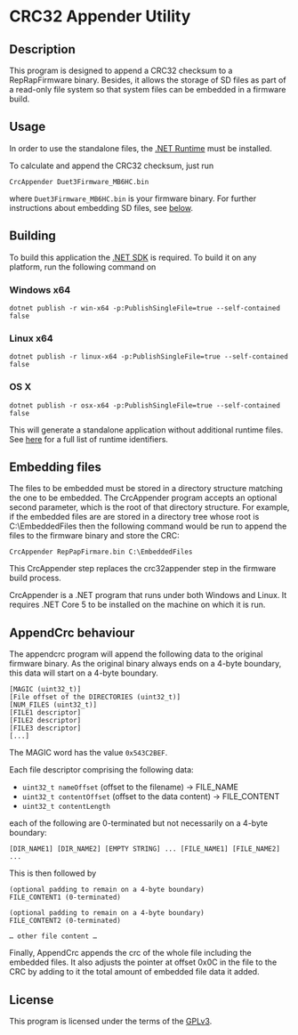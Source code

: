 ﻿# CRC32 Appender Utility

## Description

This program is designed to append a CRC32 checksum to a RepRapFirmware binary.
Besides, it allows the storage of SD files as part of a read-only file system so that system files can be embedded in a firmware build.

## Usage

In order to use the standalone files, the [.NET Runtime](https://dotnet.microsoft.com/download) must be installed.

To calculate and append the CRC32 checksum, just run

```
CrcAppender Duet3Firmware_MB6HC.bin
```

where `Duet3Firmware_MB6HC.bin` is your firmware binary. For further instructions about embedding SD files, see [below](#embedding-files).

## Building

To build this application the [.NET SDK](https://dotnet.microsoft.com/download/dotnet/5.0) is required. To build it on any platform, run the following command on

### Windows x64
```
dotnet publish -r win-x64 -p:PublishSingleFile=true --self-contained false
```

### Linux x64
```
dotnet publish -r linux-x64 -p:PublishSingleFile=true --self-contained false
```

### OS X
```
dotnet publish -r osx-x64 -p:PublishSingleFile=true --self-contained false
```

This will generate a standalone application without additional runtime files. See [here](https://docs.microsoft.com/de-de/dotnet/core/rid-catalog) for a full list of runtime identifiers.

## Embedding files

The files to be embedded must be stored in a directory structure matching the one to be embedded. The CrcAppender program accepts an optional second parameter, which is the root of that directory structure. For example, if the embedded files are are stored in a directory tree whose root is C:\EmbeddedFiles then the following command would be run to append the files to the firmware binary and store the CRC:

```
CrcAppender RepPapFirmare.bin C:\EmbeddedFiles
```

This CrcAppender step replaces the crc32appender step in the firmware build process.

CrcAppender is a .NET program that runs under both Windows and Linux. It requires .NET Core 5 to be installed on the machine on which it is run.

## AppendCrc behaviour
The appendcrc program will append the following data to the original firmware binary. As the original binary always ends on a 4-byte boundary, this data will start on a 4-byte boundary.

```
[MAGIC (uint32_t)]
[File offset of the DIRECTORIES (uint32_t)]
[NUM_FILES (uint32_t)]
[FILE1 descriptor]
[FILE2 descriptor]
[FILE3 descriptor]
[...]
```

The MAGIC word has the value `0x543C2BEF`.

Each file descriptor comprising the following data:
- `uint32_t nameOffset` (offset to the filename) -> FILE_NAME
- `uint32_t contentOffset` (offset to the data content) -> FILE_CONTENT
- `uint32_t contentLength`

each of the following are 0-terminated but not necessarily on a 4-byte boundary:

```
[DIR_NAME1] [DIR_NAME2] [EMPTY STRING] ... [FILE_NAME1] [FILE_NAME2] ...
```

This is then followed by

```
(optional padding to remain on a 4-byte boundary)
FILE_CONTENT1 (0-terminated)

(optional padding to remain on a 4-byte boundary)
FILE_CONTENT2 (0-terminated)

… other file content …
```

Finally, AppendCrc appends the crc of the whole file including the embedded files. It also adjusts the pointer at offset 0x0C in the file to the CRC by adding to it the total amount of embedded file data it added.

## License

This program is licensed under the terms of the [GPLv3](LICENSE).
